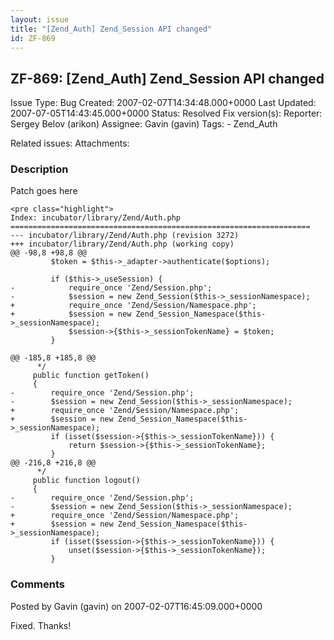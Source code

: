 ```yaml
---
layout: issue
title: "[Zend_Auth] Zend_Session API changed"
id: ZF-869
---
```


ZF-869: [Zend\_Auth] Zend\_Session API changed
----------------------------------------------

 Issue Type: Bug Created: 2007-02-07T14:34:48.000+0000 Last Updated: 2007-07-05T14:43:45.000+0000 Status: Resolved Fix version(s): 
 Reporter:  Sergey Belov (arikon)  Assignee:  Gavin (gavin)  Tags: - Zend\_Auth
 
 Related issues: 
 Attachments: 
### Description

Patch goes here

 
    <pre class="highlight">
    Index: incubator/library/Zend/Auth.php
    ===================================================================
    --- incubator/library/Zend/Auth.php (revision 3272)
    +++ incubator/library/Zend/Auth.php (working copy)
    @@ -98,8 +98,8 @@
             $token = $this->_adapter->authenticate($options);
     
             if ($this->_useSession) {
    -            require_once 'Zend/Session.php';
    -            $session = new Zend_Session($this->_sessionNamespace);
    +            require_once 'Zend/Session/Namespace.php';
    +            $session = new Zend_Session_Namespace($this->_sessionNamespace);
                 $session->{$this->_sessionTokenName} = $token;
             }
     
    @@ -185,8 +185,8 @@
          */
         public function getToken()
         {
    -        require_once 'Zend/Session.php';
    -        $session = new Zend_Session($this->_sessionNamespace);
    +        require_once 'Zend/Session/Namespace.php';
    +        $session = new Zend_Session_Namespace($this->_sessionNamespace);
             if (isset($session->{$this->_sessionTokenName})) {
                 return $session->{$this->_sessionTokenName};
             }
    @@ -216,8 +216,8 @@
          */
         public function logout()
         {
    -        require_once 'Zend/Session.php';
    -        $session = new Zend_Session($this->_sessionNamespace);
    +        require_once 'Zend/Session/Namespace.php';
    +        $session = new Zend_Session_Namespace($this->_sessionNamespace);
             if (isset($session->{$this->_sessionTokenName})) {
                 unset($session->{$this->_sessionTokenName});
             }


 

 

### Comments

Posted by Gavin (gavin) on 2007-02-07T16:45:09.000+0000

Fixed. Thanks!

 

 